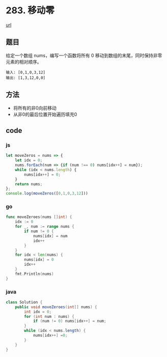 # 283. 移动零

[url](https://leetcode-cn.com/problems/move-zeroes/)


## 题目

给定一个数组 nums，编写一个函数将所有 0 移动到数组的末尾，同时保持非零元素的相对顺序。

```
输入: [0,1,0,3,12]
输出: [1,3,12,0,0]
```


## 方法

- 将所有的非0向前移动
- 从非0的最后位置开始遍历填充0

## code

### js

```js
let moveZeros = nums => {
    let idx = 0;
    nums.forEach(num => {if (num !== 0) nums[idx++] = num});
    while (idx < nums.length) {
        nums[idx++] = 0;
    }
    return nums;
};
console.log(moveZeros([0,1,0,3,12]))
```

### go

```go
func moveZeroes(nums []int) {
	idx := 0
	for _, num := range nums {
		if num != 0 {
			nums[idx] = num
			idx++
		}
	}
	for idx < len(nums) {
		nums[idx] = 0
		idx++
	}
	fmt.Println(nums)
}
```

### java

```java
class Solution {
    public void moveZeroes(int[] nums) {
        int idx = 0;
        for (int num : nums) {
            if (num != 0) nums[idx++] = num;
        }
        while (idx < nums.length) {
            nums[idx++] =0;
        }
    }
}
```

